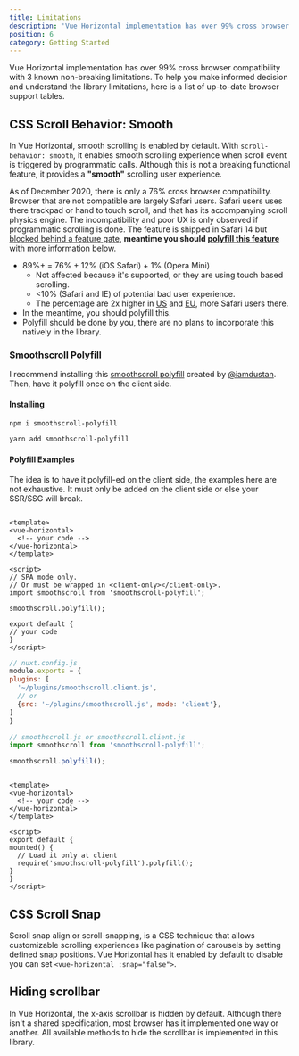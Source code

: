 ```yaml
---
title: Limitations
description: 'Vue Horizontal implementation has over 99% cross browser compatibility with 3 known non-breaking limitations.'
position: 6
category: Getting Started
---
```


Vue Horizontal implementation has over 99% cross browser compatibility with 3 known non-breaking limitations. To help
you make informed decision and understand the library limitations, here is a list of up-to-date browser support tables.

## CSS Scroll Behavior: Smooth

In Vue Horizontal, smooth scrolling is enabled by default. With `scroll-behavior: smooth`, it enables smooth scrolling
experience when scroll event is triggered by programmatic calls. Although this is not a breaking functional feature, it
provides a **"smooth"** scrolling user experience.

As of December 2020, there is only a 76% cross browser compatibility. Browser that are not compatible are largely Safari
users. Safari users uses there trackpad or hand to touch scroll, and that has its accompanying scroll physics engine.
The incompatibility and poor UX is only observed if programmatic scrolling is done. The feature is shipped in Safari 14
but
[blocked behind a feature gate](https://github.com/mdn/browser-compat-data/pull/7364), **meantime you should
[polyfill this feature](#smoothscroll-polyfill)** with more information below.

- 89%+ = 76% + 12% (iOS Safari) + 1% (Opera Mini)
  - Not affected because it's supported, or they are using touch based scrolling.
  - <10% (Safari and IE) of potential bad user experience.
  - The percentage are 2x higher
    in [US](https://gs.statcounter.com/browser-market-share/desktop/united-states-of-america)
    and [EU](https://gs.statcounter.com/browser-market-share/all/europe), more Safari users there.
- In the meantime, you should polyfill this.
- Polyfill should be done by you, there are no plans to incorporate this natively in the library.

<caniuse feature="css-scroll-behavior"></caniuse>

### Smoothscroll Polyfill

I recommend installing this [smoothscroll polyfill](https://github.com/iamdustan/smoothscroll) created
by [@iamdustan](https://github.com/iamdustan). Then, have it polyfill once on the client side.

#### Installing

<code-group>
  <code-block label="NPM" active>

  ```bash
  npm i smoothscroll-polyfill
  ```

  </code-block>
  <code-block label="Yarn">

  ```bash
  yarn add smoothscroll-polyfill
  ```

  </code-block>
</code-group>

#### Polyfill Examples

The idea is to have it polyfill-ed on the client side, the examples here are not exhaustive. It must only be added on
the client side or else your SSR/SSG will break.

<code-group>
  <code-block label="SPA" active>

  ```vue

<template>
  <vue-horizontal>
    <!-- your code -->
  </vue-horizontal>
</template>

<script>
// SPA mode only.
// Or must be wrapped in <client-only></client-only>.
import smoothscroll from 'smoothscroll-polyfill';

smoothscroll.polyfill();

export default {
  // your code
}
</script>
  ```

  </code-block>
  <code-block label="Nuxt">

  ```javascript
  // nuxt.config.js
module.exports = {
  plugins: [
    '~/plugins/smoothscroll.client.js',
    // or
    {src: '~/plugins/smoothscroll.js', mode: 'client'},
  ]
}

// smoothscroll.js or smoothscroll.client.js
import smoothscroll from 'smoothscroll-polyfill';

smoothscroll.polyfill();
  ```

  </code-block>
  <code-block label="Vue.mounted()">

  ```vue

<template>
  <vue-horizontal>
    <!-- your code -->
  </vue-horizontal>
</template>

<script>
export default {
  mounted() {
    // Load it only at client
    require('smoothscroll-polyfill').polyfill();
  }
}
</script>
  ```

  </code-block>
</code-group>

## CSS Scroll Snap

Scroll snap align or scroll-snapping, is a CSS technique that allows customizable scrolling experiences like pagination
of carousels by setting defined snap positions. Vue Horizontal has it enabled by default to disable you can
set `<vue-horizontal :snap="false">`.

<caniuse feature="css-snappoints"></caniuse>

## Hiding scrollbar

In Vue Horizontal, the x-axis scrollbar is hidden by default. 
Although there isn't a shared specification, most browser has it implemented one way or another. 
All available methods to hide the scrollbar is implemented in this library.

<caniuse feature="css-scrollbar"></caniuse>
